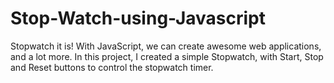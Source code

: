 # Stop-Watch-using-Javascript
Stopwatch it is!
With JavaScript, we can create awesome web applications, and a lot more. In this project, 
I created a simple Stopwatch, with Start, Stop and Reset buttons to control the stopwatch timer.

